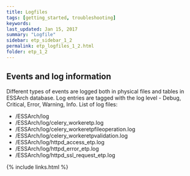 ```yaml
---
title: Logfiles
tags: [getting_started, troubleshooting]
keywords:
last_updated: Jan 15, 2017
summary: "Logfile"
sidebar: etp_sidebar_1_2
permalink: etp_logfiles_1_2.html
folder: etp_1_2
---
```


## Events and log information

Different types of events are logged both in physical files and tables in
ESSArch database. Log entries are tagged with the log level - Debug, Critical,
Error, Warning, Info. List of log files:

- /ESSArch/log
- /ESSArch/log/celery_workeretp.log
- /ESSArch/log/celery_workeretpfileoperation.log
- /ESSArch/log/celery_workeretpvalidation.log
- /ESSArch/log/httpd_access_etp.log
- /ESSArch/log/httpd_error_etp.log
- /ESSArch/log/httpd_ssl_request_etp.log

{% include links.html %}

